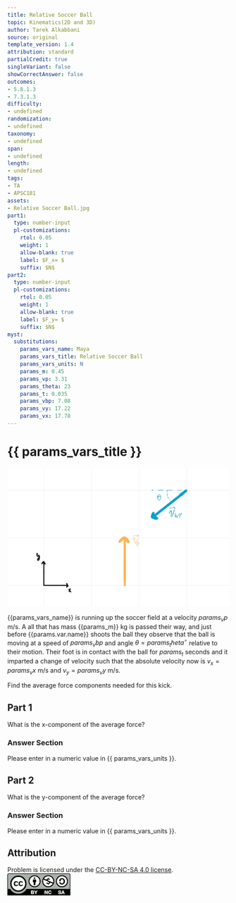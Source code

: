 ```yaml
---
title: Relative Soccer Ball
topic: Kinematics(2D and 3D)
author: Tarek Alkabbani
source: original
template_version: 1.4
attribution: standard
partialCredit: true
singleVariant: false
showCorrectAnswer: false
outcomes:
- 5.8.1.3
- 7.3.1.3
difficulty:
- undefined
randomization:
- undefined
taxonomy:
- undefined
span:
- undefined
length:
- undefined
tags:
- TA
- APSC181
assets:
- Relative Soccer Ball.jpg
part1:
  type: number-input
  pl-customizations:
    rtol: 0.05
    weight: 1
    allow-blank: true
    label: $F_x= $
    suffix: $N$
part2:
  type: number-input
  pl-customizations:
    rtol: 0.05
    weight: 1
    allow-blank: true
    label: $F_y= $
    suffix: $N$
myst:
  substitutions:
    params_vars_name: Maya
    params_vars_title: Relative Soccer Ball
    params_vars_units: N
    params_m: 0.45
    params_vp: 3.31
    params_theta: 23
    params_t: 0.035
    params_vbp: 7.08
    params_vy: 17.22
    params_vx: 17.78
---
```

# {{ params_vars_title }}
<img src="Relative Soccer Ball.jpg" width=700>

{{params_vars_name}} is running up the soccer field at a velocity ${{params_vp}}$ m/s. A all that has mass {{params_m}} kg is passed their way, and just before {{params.var.name}} shoots the ball they observe that the ball is moving at a speed of ${{params_vbp}}$ and angle $\theta = {{params_theta}}^\circ$ relative to their motion.
Their foot is in contact with the ball for ${{params_t}}$ seconds and it imparted a change of velocity such that the absolute velocity now is $v_x = {{params_vx}}$ m/s and  $v_y = {{params_vy}}$ m/s.

Find the average force components needed for this kick.

## Part 1

What is the x-component of the average force?

### Answer Section

Please enter in a numeric value in {{ params_vars_units }}.

## Part 2

What is the y-component of the average force?

### Answer Section

Please enter in a numeric value in {{ params_vars_units }}.

## Attribution

Problem is licensed under the [CC-BY-NC-SA 4.0 license](https://creativecommons.org/licenses/by-nc-sa/4.0/).<br> ![The Creative Commons 4.0 license requiring attribution-BY, non-commercial-NC, and share-alike-SA license.](https://raw.githubusercontent.com/firasm/bits/master/by-nc-sa.png)